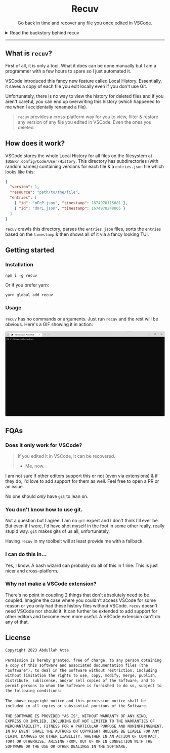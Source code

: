 <h1 align="center">Recuv</h1>

<p align="center">Go back in time and recover any file you once edited in VSCode.</p>

<details>
<summary>Read the backstory behind recuv</summary>

> January, 26th 2023
>
> 10:37 AM

I am sitting on my workstation coding away on improving desktop integration for Notesnook. Everything is going fantastic. I am creating files here and there, converting things to Typescript, deleting code & so on. All is going well.

> 11:27 AM

I remember I hadn't created a new branch for these changes. Oops. Well, no worries I can just checkout into a new branch without losing my changes...right?

A moment later, VSCode tells me I have to "Stash & Checkout". Okay. Should work if they say so.

Merge conflicts! Spend a few minutes resolving them. All looks well...but wait! Where are the rest of the files? There were 23 changes. I can only see 15.

Where are the rest of the changes? Looks like `git` only partially applied the stash. Well no worries, let's just `git reset --hard` and retry.

> 11:47 AM

The stash only contains those 15 changes. The rest are gone.

...

...

And that's how `recuv` came to be.

</details>

---

## What is `recuv`?

First of all, it is only a tool. What it does can be done manually but I am a programmer with a few hours to spare so I just automated it.

VSCode introduced this fancy new feature called Local History. Essentially, it saves a copy of each file you edit locally even if you don't use Git.

Unfortunately, there is no way to view the history for deleted files and if you aren't careful, you can end up overwriting this history (which happened to me when I accidentally renamed a file).

> `recuv` provides a cross-platform way for you to view, filter & restore any version of any file you edited in VSCode. Even the ones you deleted.

## How does it work?

VSCode stores the whole Local History for all files on the filesystem at `$USER/.config/Code/User/History`. This directory has subdirectories (with random names) containing versions for each file & a `entries.json` file which looks like this:

```json
{
  "version": 1,
  "resource": "path/to/the/file",
  "entries": [
    { "id": "mFcP.json", "timestamp": 1674978115081 },
    { "id": "dmrL.json", "timestamp": 1674978248005 }
  ]
}
```

`recuv` crawls this directory, parses the `entries.json` files, sorts the `entries` based on the `timestamp` & then shows all of it via a fancy looking TUI.

## Getting started

### Installation

```
npm i -g recuv
```

Or if you prefer yarn:

```
yarn global add recuv
```

### Usage

`recuv` has no commands or arguments. Just run `recuv` and the rest will be obvious. Here's a GIF showing it in action:

<img src="assets/demo.gif" width="712" />

## FQAs

### Does it only work for VSCode?

> If you edited it in VSCode, it can be recovered.
> - Me, now.

I am not sure if other editors support this or not (even via extensions) & if they do, I'd love to add support for them as well. Feel free to open a PR or an issue.

No one should _only_ have `git` to lean on.

### You don't know how to use git.

Not a question but I agree. I am no `git` expert and I don't think I'll ever be. But even if I were, I'd have shot myself in the foot in some other really, really stupid way. `git` makes gits of us all, unfortunately.

Having `recuv` in my toolbelt will at least provide me with a fallback.

### I can do this in...

Yes, I know. A bash wizard can probably do all of this in 1 line. This is just nicer and cross-platform.

### Why not make a VSCode extension?

There's no point in coupling 2 things that don't absolutely need to be coupled. Imagine the case where you couldn't access VSCode for some reason or you only had these history files without VSCode. `recuv` doesn't need VSCode nor should it. It can further be extended to add support for other editors and become even more useful. A VSCode extension can't do any of that.

## License

```
Copyright 2023 Abdullah Atta

Permission is hereby granted, free of charge, to any person obtaining a copy of this software and associated documentation files (the "Software"), to deal in the Software without restriction, including without limitation the rights to use, copy, modify, merge, publish, distribute, sublicense, and/or sell copies of the Software, and to permit persons to whom the Software is furnished to do so, subject to the following conditions:

The above copyright notice and this permission notice shall be included in all copies or substantial portions of the Software.

THE SOFTWARE IS PROVIDED "AS IS", WITHOUT WARRANTY OF ANY KIND, EXPRESS OR IMPLIED, INCLUDING BUT NOT LIMITED TO THE WARRANTIES OF MERCHANTABILITY, FITNESS FOR A PARTICULAR PURPOSE AND NONINFRINGEMENT. IN NO EVENT SHALL THE AUTHORS OR COPYRIGHT HOLDERS BE LIABLE FOR ANY CLAIM, DAMAGES OR OTHER LIABILITY, WHETHER IN AN ACTION OF CONTRACT, TORT OR OTHERWISE, ARISING FROM, OUT OF OR IN CONNECTION WITH THE SOFTWARE OR THE USE OR OTHER DEALINGS IN THE SOFTWARE.
```